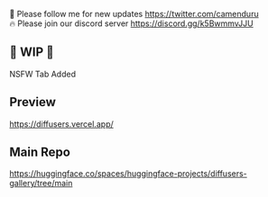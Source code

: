 🐣 Please follow me for new updates https://twitter.com/camenduru <br />
🔥 Please join our discord server https://discord.gg/k5BwmmvJJU

## 🚦 WIP 🚦

NSFW Tab Added

## Preview
https://diffusers.vercel.app/

## Main Repo 
https://huggingface.co/spaces/huggingface-projects/diffusers-gallery/tree/main
